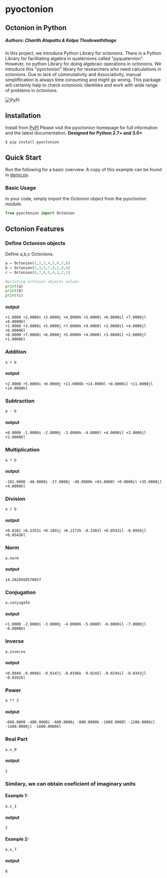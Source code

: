 # pyoctonion

## Octonion in Python

##### Authors: Charith Atapattu & Kalpa Thudewaththage

In this project, we introduce Python Library for octonions. There is a Python Library for facilitating algebra in quaternions called "pyquaternion". However, no python Library for doing algebraic operations in octonions. We introduce this "pyoctonion" library for researchers who need calculations in octonions. Due to lack of commutativity and Associativity, manual simpliflication is always time consuming and might go wrong. This package will certainly help to check octonionic identities and work with wide range of problems in octonions.

![PyPI](https://i.ibb.co/qpthHk0/pyoct.png)

## Installation

Install from [PyPI](https://pypi.org/project/pyoctonion)
Please visit the pyoctonion homepage for full information and the latest documentation. **Designed for Python 2.7+ and 3.0+**

`$ pip install pyoctonion`

## Quick Start

Run the following for a basic overview. A copy of this example can be found in [demo.py](./demo/demo.py).

### Basic Usage

In your code, simply import the Octonion object from the pyoctonion module:

```python
from pyoctonion import Octonion
```

## Octonion Features

### Define Octonion objects

Define a,b,c Octonions.

```python
a = Octonion(1,2,3,4,5,6,7,8)
b = Octonion(1,3,5,7,9,2,4,6)
c = Octonion(8,7,6,5,4,3,2,1)

#printing octonion objects values
print(a)
print(b)
print(c)
```

#### output

```
+1.0000 +2.0000i +3.0000j +4.0000k +5.0000l +6.0000il +7.0000jl +8.0000kl
+1.0000 +3.0000i +5.0000j +7.0000k +9.0000l +2.0000il +4.0000jl +6.0000kl
+8.0000 +7.0000i +6.0000j +5.0000k +4.0000l +3.0000il +2.0000jl +1.0000kl
```

### Addition

```
a + b
```

#### output

```
+2.0000 +5.0000i +8.0000j +11.0000k +14.0000l +8.0000il +11.0000jl +14.0000kl
```

### Subtraction

```
a - b
```

#### output

```
+0.0000 -1.0000i -2.0000j -3.0000k -4.0000l +4.0000il +3.0000jl +2.0000kl
```

### Multiplication

```
a * b
```

#### output

```
-181.0000 -48.0000i -17.0000j -40.0000k +83.0000l +0.0000il +35.0000jl +4.0000kl
```

### Division

```
a / b
```

#### output

```
+0.8281 +0.2353i +0.1041j +0.2172k -0.3303l +0.0543il -0.0950jl +0.0543kl
```

### Norm

```
a.norm
```

#### output

```
14.2828568570857
```

### Conjugation

```
a.conjugate
```

#### output

```
+1.0000 -2.0000i -3.0000j -4.0000k -5.0000l -6.0000il -7.0000jl -8.0000kl
```

### Inverse

```
a.inverse
```

#### output

```
+0.0049 -0.0098i -0.0147j -0.0196k -0.0245l -0.0294il -0.0343jl -0.0392kl
```

### Power

```
a ** 3
```

#### output

```
-608.0000 -400.0000i -600.0000j -800.0000k -1000.0000l -1200.0000il -1400.0000jl -1600.0000kl
```

### Real Part

```
a.x_0
```

#### output

```
1
```

### Similary, we can obtain coeficient of imaginary units

#### Example 1:

```
a.x_1
```

#### output

```
2
```

#### Example 2:

```
a.x_7
```

#### output

```
8
```

